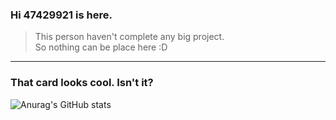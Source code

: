 ### Hi 47429921 is here.
>This person haven't complete any big project.  
>So nothing can be place here :D  

***

### That card looks cool. Isn't it?  
![Anurag's GitHub stats](https://github-readme-stats.vercel.app/api?username=47429921&show_icons=true&theme=dark)
